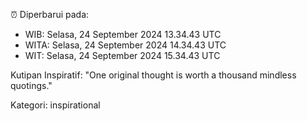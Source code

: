 ⏰ Diperbarui pada:
- WIB: Selasa, 24 September 2024 13.34.43 UTC
- WITA: Selasa, 24 September 2024 14.34.43 UTC
- WIT: Selasa, 24 September 2024 15.34.43 UTC

Kutipan Inspiratif:
"One original thought is worth a thousand mindless quotings."


Kategori: inspirational

